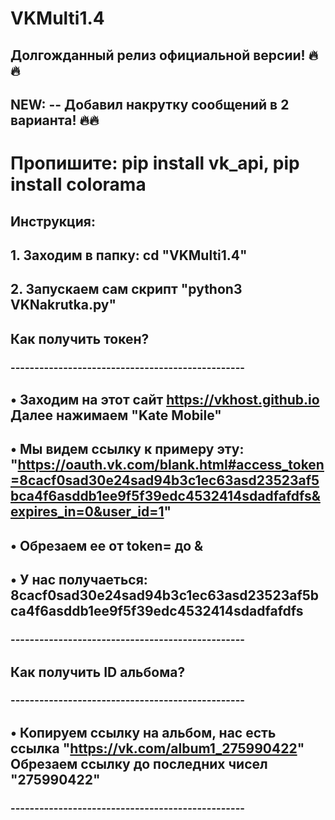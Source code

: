 # VKMulti1.4

## Долгожданный релиз официальной версии! 🔥🔥
## NEW: -- Добавил накрутку сообщений в 2 варианта! 🔥🔥

# Пропишите: pip install vk_api, pip install colorama

## Инструкция:

## 1. Заходим в папку: cd "VKMulti1.4"
## 2. Запускаем сам скрипт "python3 VKNakrutka.py"
##    Как получить токен?
###   -------------------------------------------------
## •  Заходим на этот сайт https://vkhost.github.io Далее нажимаем "Kate Mobile"
## •  Мы видем ссылку к примеру эту: "https://oauth.vk.com/blank.html#access_token=8cacf0sad30e24sad94b3c1ec63asd23523af5bca4f6asddb1ee9f5f39edc4532414sdadfafdfs&expires_in=0&user_id=1"
## •  Обрезаем ее от token= до &
## •  У нас получаеться: 8cacf0sad30e24sad94b3c1ec63asd23523af5bca4f6asddb1ee9f5f39edc4532414sdadfafdfs
###   -------------------------------------------------
##    Как получить ID альбома?
###   -------------------------------------------------
## •  Копируем ссылку на альбом, нас есть ссылка "https://vk.com/album1_275990422" Обрезаем ссылку до последних чисел "275990422"
###   -------------------------------------------------
